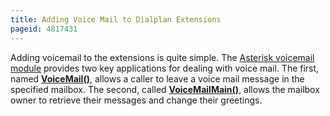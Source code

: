 ```yaml
---
title: Adding Voice Mail to Dialplan Extensions
pageid: 4817431
---
```


Adding voicemail to the extensions is quite simple. The [Asterisk voicemail module](/Voicemail) provides two key applications for dealing with voice mail. The first, named **[VoiceMail()](/Asterisk-13-Application_VoiceMail)**, allows a caller to leave a voice mail message in the specified mailbox. The second, called **[VoiceMailMain()](/Asterisk-13-Application_VoiceMailMain)**, allows the mailbox owner to retrieve their messages and change their greetings.

